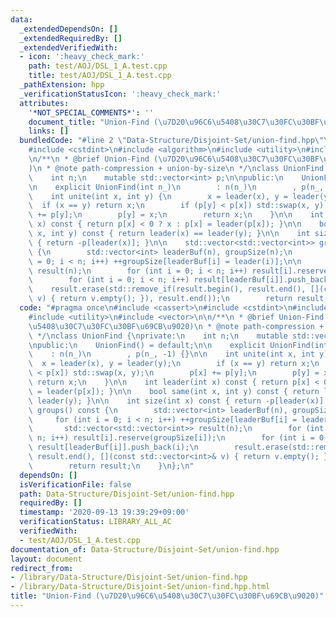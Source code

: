 ```yaml
---
data:
  _extendedDependsOn: []
  _extendedRequiredBy: []
  _extendedVerifiedWith:
  - icon: ':heavy_check_mark:'
    path: test/AOJ/DSL_1_A.test.cpp
    title: test/AOJ/DSL_1_A.test.cpp
  _pathExtension: hpp
  _verificationStatusIcon: ':heavy_check_mark:'
  attributes:
    '*NOT_SPECIAL_COMMENTS*': ''
    document_title: "Union-Find (\u7D20\u96C6\u5408\u30C7\u30FC\u30BF\u69CB\u9020)"
    links: []
  bundledCode: "#line 2 \"Data-Structure/Disjoint-Set/union-find.hpp\"\n#include <cassert>\n\
    #include <cstdint>\n#include <algorithm>\n#include <utility>\n#include <vector>\n\
    \n/**\n * @brief Union-Find (\u7D20\u96C6\u5408\u30C7\u30FC\u30BF\u69CB\u9020\
    )\n * @note path-compression + union-by-size\n */\nclass UnionFind {\nprivate:\n\
    \    int n;\n    mutable std::vector<int> p;\n\npublic:\n    UnionFind() = default;\n\
    \n    explicit UnionFind(int n_)\n        : n(n_)\n        , p(n_, -1) {}\n\n\
    \    int unite(int x, int y) {\n        x = leader(x), y = leader(y);\n      \
    \  if (x == y) return x;\n        if (p[y] < p[x]) std::swap(x, y);\n        p[x]\
    \ += p[y];\n        p[y] = x;\n        return x;\n    }\n\n    int leader(int\
    \ x) const { return p[x] < 0 ? x : p[x] = leader(p[x]); }\n\n    bool same(int\
    \ x, int y) const { return leader(x) == leader(y); }\n\n    int size(int x) const\
    \ { return -p[leader(x)]; }\n\n    std::vector<std::vector<int>> groups() const\
    \ {\n        std::vector<int> leaderBuf(n), groupSize(n);\n        for (int i\
    \ = 0; i < n; i++) ++groupSize[leaderBuf[i] = leader(i)];\n\n        std::vector<std::vector<int>>\
    \ result(n);\n        for (int i = 0; i < n; i++) result[i].reserve(groupSize[i]);\n\
    \        for (int i = 0; i < n; i++) result[leaderBuf[i]].push_back(i);\n    \
    \    result.erase(std::remove_if(result.begin(), result.end(), [](const std::vector<int>&\
    \ v) { return v.empty(); }), result.end());\n        return result;\n    }\n};\n"
  code: "#pragma once\n#include <cassert>\n#include <cstdint>\n#include <algorithm>\n\
    #include <utility>\n#include <vector>\n\n/**\n * @brief Union-Find (\u7D20\u96C6\
    \u5408\u30C7\u30FC\u30BF\u69CB\u9020)\n * @note path-compression + union-by-size\n\
    \ */\nclass UnionFind {\nprivate:\n    int n;\n    mutable std::vector<int> p;\n\
    \npublic:\n    UnionFind() = default;\n\n    explicit UnionFind(int n_)\n    \
    \    : n(n_)\n        , p(n_, -1) {}\n\n    int unite(int x, int y) {\n      \
    \  x = leader(x), y = leader(y);\n        if (x == y) return x;\n        if (p[y]\
    \ < p[x]) std::swap(x, y);\n        p[x] += p[y];\n        p[y] = x;\n       \
    \ return x;\n    }\n\n    int leader(int x) const { return p[x] < 0 ? x : p[x]\
    \ = leader(p[x]); }\n\n    bool same(int x, int y) const { return leader(x) ==\
    \ leader(y); }\n\n    int size(int x) const { return -p[leader(x)]; }\n\n    std::vector<std::vector<int>>\
    \ groups() const {\n        std::vector<int> leaderBuf(n), groupSize(n);\n   \
    \     for (int i = 0; i < n; i++) ++groupSize[leaderBuf[i] = leader(i)];\n\n \
    \       std::vector<std::vector<int>> result(n);\n        for (int i = 0; i <\
    \ n; i++) result[i].reserve(groupSize[i]);\n        for (int i = 0; i < n; i++)\
    \ result[leaderBuf[i]].push_back(i);\n        result.erase(std::remove_if(result.begin(),\
    \ result.end(), [](const std::vector<int>& v) { return v.empty(); }), result.end());\n\
    \        return result;\n    }\n};\n"
  dependsOn: []
  isVerificationFile: false
  path: Data-Structure/Disjoint-Set/union-find.hpp
  requiredBy: []
  timestamp: '2020-09-13 19:39:29+09:00'
  verificationStatus: LIBRARY_ALL_AC
  verifiedWith:
  - test/AOJ/DSL_1_A.test.cpp
documentation_of: Data-Structure/Disjoint-Set/union-find.hpp
layout: document
redirect_from:
- /library/Data-Structure/Disjoint-Set/union-find.hpp
- /library/Data-Structure/Disjoint-Set/union-find.hpp.html
title: "Union-Find (\u7D20\u96C6\u5408\u30C7\u30FC\u30BF\u69CB\u9020)"
---
```

